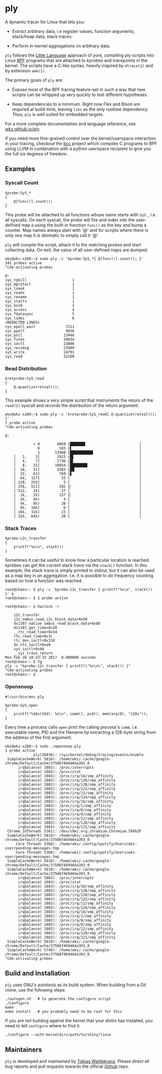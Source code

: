 ply
===

A dynamic tracer for Linux that lets you:

   * Extract arbitrary data, i.e register values, function arguments,
     stack/heap data, stack traces.

   * Perform in-kernel aggregations on arbitrary data.

`ply` follows the [Little Language][1] approach of yore, compiling ply
scripts into Linux [BPF][2] programs that are attached to kprobes and
tracepoints in the kernel. The scripts have a C-like syntax, heavily
inspired by `dtrace(1)` and by extension `awk(1)`.

The primary goals of `ply` are:

   * Expose most of the BPF tracing feature-set in such a way that new
     scripts can be whipped up very quickly to test different
     hypotheses.

   * Keep dependencies to a minimum. Right now Flex and Bison are
     required at build-time, leaving `libc` as the only runtime
     dependency. Thus, `ply` is well suited for embedded targets.

For a more complete documentation and language reference, see
[wkz.github.io/ply][3].

If you need more fine-grained control over the kernel/userspace
interaction in your tracing, checkout the [bcc][4] project which
compiles C programs to BPF using LLVM in combination with a python
userspace recipient to give you the full six degrees of freedom.


Examples
-------

### Syscall Count

```
kprobe:SyS_*
{
	@[func()].count();
}
```

This probe will be attached to all functions whose name starts with
`SyS_`, i.e. all syscalls. On each syscall, the probe will fire and
index into the user-defined map `@` using the built-in function
`func()` as the key and bump a counter. Map names always start with
'@' and for scripts where there is only one map it is idiomatic to
simply call it '@'.

`ply` will compile the script, attach it to the matching probes and
start collecting data. On exit, the value of all user-defined maps are
dumped:

```
wkz@wkz-x260:~$ sudo ply -c 'kprobe:SyS_*{ @[func()].count(); }'
341 probes active
^Cde-activating probes

@:
sys_tgkill          	       1
sys_mprotect        	       1
sys_lseek           	       1
sys_readv           	       1
sys_rename          	       1
sys_statfs          	       1
sys_bind            	       2
sys_access          	       4
sys_fdatasync       	       5
sys_times           	       6
<REDACTED LINES>
sys_epoll_wait      	    7211
sys_ppoll           	    9836
sys_poll            	   13446
sys_futex           	   20034
sys_ioctl           	   23806
sys_recvmsg         	   23989
sys_write           	   24791
sys_read            	   32168
```

### Read Distribution

```
kretprobe:SyS_read
{
	@.quantize(retval());
}
```

This example shows a very simple script that instruments the return of
the `read(2)` syscall and records the distribution of the return
argument.

```
wkz@wkz-x260:~$ sudo ply -c 'kretprobe:SyS_read{ @.quantize(retval()); }'
1 probe active
^Cde-activating probes

@:

	         < 0	    8869 ┤███████                         │
	           0	     565 ┤▌                               │
	           1	   13460 ┤██████████▋                     │
	[   2,    3]	    1915 ┤█▌                              │
	[   4,    7]	    1736 ┤█▍                              │
	[   8,   15]	   10054 ┤████████                        │
	[  16,   31]	    2583 ┤██                              │
	[  32,   63]	     769 ┤▋                               │
	[  64,  127]	      55 ┤                                │
	[ 128,  255]	       5 ┤                                │
	[ 256,  511]	     202 ┤▏                               │
	[ 512,   1k)	      27 ┤                                │
	[  1k,   2k)	     157 ┤▏                               │
	[  2k,   4k)	       4 ┤                                │
	[  4k,   8k)	      20 ┤                                │
	[  8k,  16k)	       6 ┤                                │
	[ 16k,  32k)	      23 ┤                                │
	[ 32k,  64k)	      20 ┤                                │
```

### Stack Traces

```
kprobe:i2c_transfer
{
	printf("%v\n", stack())
}
```

Sometimes it can be useful to know how a particular location is
reached. kprobes can get the current stack trace via the `stack()`
function. In this example, the stack trace is simply printed to
stdout, but it can also be used as a map key in an
aggregation. I.e. it is possible to do frequency counting based on how
a function was reached.

```
root@chaos:~ $ ply -c 'kprobe:i2c_transfer { printf("%v\n", stack()) }' &
root@chaos:~ $ 1 probe active

root@chaos:~ $ hwclock -r

	i2c_transfer
	i2c_smbus_read_i2c_block_data+0x58
	ds1307_native_smbus_read_block_data+0x88
	ds1307_get_time+0x38
	__rtc_read_time+0x54
	rtc_read_time+0x3c
	rtc_dev_ioctl+0x318
	do_vfs_ioctl+0xa0
	sys_ioctl+0x44
	__sys_trace_return
Mon Feb 20 18:33:33 2017  0.000000 seconds
root@chaos:~ $ fg
ply -c "kprobe:i2c_transfer { printf(\"%v\n\", stack()) }"
^Cde-activating probes
root@chaos:~ $
```

### Opensnoop

```
#!/usr/bin/env ply

kprobe:SyS_open
{
	printf("%16s(%5d): %s\n", comm(), pid(), mem(arg(0), "128s"));
}
```

Every time a process calls `open` print the calling process's `comm`,
i.e. executable name, PID and the filename by extracting a 128-byte
string from the address of the first argument.

```
wkz@wkz-x260:~$ sudo ./opensoop.ply
1 probe active
             ply(28836): /sys/kernel/debug/tracing/events/enable
 SimpleCacheWork( 5818): /home/wkz/.cache/google-chrome/Default/Cache/37586f4b9464a393_0
      irqbalance( 1083): /proc/interrupts
      irqbalance( 1083): /proc/stat
      irqbalance( 1083): /proc/irq/18/smp_affinity
      irqbalance( 1083): /proc/irq/126/smp_affinity
      irqbalance( 1083): /proc/irq/128/smp_affinity
      irqbalance( 1083): /proc/irq/122/smp_affinity
      irqbalance( 1083): /proc/irq/11/smp_affinity
      irqbalance( 1083): /proc/irq/124/smp_affinity
      irqbalance( 1083): /proc/irq/16/smp_affinity
      irqbalance( 1083): /proc/irq/1/smp_affinity
      irqbalance( 1083): /proc/irq/8/smp_affinity
      irqbalance( 1083): /proc/irq/9/smp_affinity
      irqbalance( 1083): /proc/irq/12/smp_affinity
      irqbalance( 1083): /proc/irq/120/smp_affinity
      irqbalance( 1083): /proc/irq/121/smp_affinity
 Chrome_IOThread( 5361): /dev/shm/.org.chromium.Chromium.59XkZF
 SimpleCacheWork( 5818): /home/wkz/.cache/google-chrome/Default/Cache/37586f4b9464a393_0
     Core Thread( 5368): /home/wkz/.config/spotify/Users/wkz-user/pending-messages.tmp
     Core Thread( 5368): /home/wkz/.config/spotify/Users/wkz-user/pending-messages.tmp
 SimpleCacheWork( 5818): /home/wkz/.cache/google-chrome/Default/Cache/37586f4b9464a393_0
 SimpleCacheWork( 5818): /home/wkz/.cache/google-chrome/Default/Cache/37586f4b9464a393_0
      irqbalance( 1083): /proc/interrupts
      irqbalance( 1083): /proc/stat
      irqbalance( 1083): /proc/irq/18/smp_affinity
      irqbalance( 1083): /proc/irq/126/smp_affinity
      irqbalance( 1083): /proc/irq/128/smp_affinity
      irqbalance( 1083): /proc/irq/122/smp_affinity
      irqbalance( 1083): /proc/irq/11/smp_affinity
      irqbalance( 1083): /proc/irq/124/smp_affinity
      irqbalance( 1083): /proc/irq/16/smp_affinity
      irqbalance( 1083): /proc/irq/1/smp_affinity
      irqbalance( 1083): /proc/irq/8/smp_affinity
      irqbalance( 1083): /proc/irq/9/smp_affinity
      irqbalance( 1083): /proc/irq/12/smp_affinity
      irqbalance( 1083): /proc/irq/120/smp_affinity
      irqbalance( 1083): /proc/irq/121/smp_affinity
 SimpleCacheWork( 5818): /home/wkz/.cache/google-chrome/Default/Cache/37586f4b9464a393_0
 SimpleCacheWork( 5740): /home/wkz/.cache/google-chrome/Default/Cache/37586f4b9464a393_0
^Cde-activating probes
```


Build and Installation
----------------------

`ply` uses GNU's autotools as its build system. When building from
a Git clone, use the following steps:

```
./autogen.sh   # to generate the configure script
./configure
make
make install   # you probably need to be root for this
```

If you are *not* building against the kernel that your distro has
installed, you need to tell `configure` where to find it:

```
./configure --with-kerneldir=/path/to/shiny/linux
```


Maintainers
-----------

`ply` is developed and maintained by [Tobias Waldekranz][5]. Please
direct all bug reports and pull requests towards the official
[Github][6] repo.

[1]: http://c2.com/cgi/wiki?LittleLanguage
[2]: https://www.kernel.org/doc/Documentation/networking/filter.txt
[3]: https://wkz.github.io/ply
[4]: https://github.com/iovisor/bcc
[5]: mailto://tobias@waldekranz.com
[6]: https://github.com/iovisor/ply
